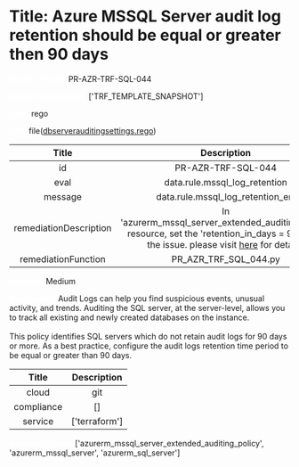 



# Title: Azure MSSQL Server audit log retention should be equal or greater then 90 days


***<font color="white">Master Test Id:</font>*** PR-AZR-TRF-SQL-044

***<font color="white">Master Snapshot Id:</font>*** ['TRF_TEMPLATE_SNAPSHOT']

***<font color="white">type:</font>*** rego

***<font color="white">rule:</font>*** file([dbserverauditingsettings.rego])  
  
  
  
  

|Title|Description|
| :---: | :---: |
|id|PR-AZR-TRF-SQL-044|
|eval|data.rule.mssql_log_retention|
|message|data.rule.mssql_log_retention_err|
|remediationDescription|In 'azurerm_mssql_server_extended_auditing_policy' resource, set the 'retention_in_days = 90' to fix the issue. please visit <a href='https://registry.terraform.io/providers/hashicorp/azurerm/latest/docs/resources/mssql_server_extended_auditing_policy#retention_in_days' target='_blank'>here</a> for details.|
|remediationFunction|PR_AZR_TRF_SQL_044.py|


***<font color="white">Severity:</font>*** Medium

***<font color="white">Description:</font>*** Audit Logs can help you find suspicious events, unusual activity, and trends. Auditing the SQL server, at the server-level, allows you to track all existing and newly created databases on the instance.<br><br>This policy identifies SQL servers which do not retain audit logs for 90 days or more. As a best practice, configure the audit logs retention time period to be equal or greater than 90 days.  
  
  

|Title|Description|
| :---: | :---: |
|cloud|git|
|compliance|[]|
|service|['terraform']|


***<font color="white">Resource Types:</font>*** ['azurerm_mssql_server_extended_auditing_policy', 'azurerm_mssql_server', 'azurerm_sql_server']


[dbserverauditingsettings.rego]: https://github.com/prancer-io/prancer-compliance-test/tree/master/azure/terraform/dbserverauditingsettings.rego
